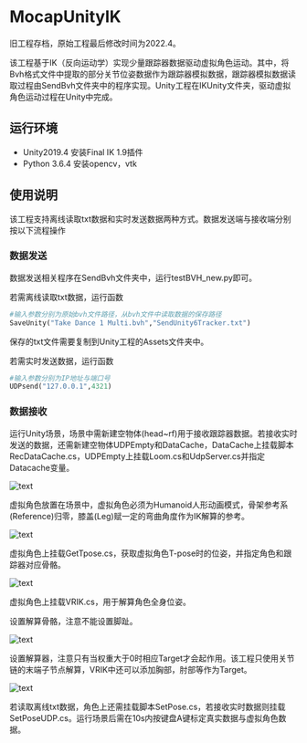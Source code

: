 # MocapUnityIK
旧工程存档，原始工程最后修改时间为2022.4。

该工程基于IK（反向运动学）实现少量跟踪器数据驱动虚拟角色运动。其中，将Bvh格式文件中提取的部分关节位姿数据作为跟踪器模拟数据，跟踪器模拟数据读取过程由SendBvh文件夹中的程序实现。Unity工程在IKUnity文件夹，驱动虚拟角色运动过程在Unity中完成。

## 运行环境
* Unity2019.4
  安装Final IK 1.9插件
* Python 3.6.4
  安装opencv，vtk

## 使用说明
该工程支持离线读取txt数据和实时发送数据两种方式。数据发送端与接收端分别按以下流程操作

### 数据发送
数据发送相关程序在SendBvh文件夹中，运行testBVH_new.py即可。

若需离线读取txt数据，运行函数
```python
#输入参数分别为原始bvh文件路径，从bvh文件中读取数据的保存路径
SaveUnity("Take Dance 1 Multi.bvh","SendUnity6Tracker.txt")
```
保存的txt文件需要复制到Unity工程的Assets文件夹中。

若需实时发送数据，运行函数
```python
#输入参数分别为IP地址与端口号
UDPsend("127.0.0.1",4321)
```
### 数据接收
运行Unity场景，场景中需新建空物体(head~rf)用于接收跟踪器数据。若接收实时发送的数据，还需新建空物体UDPEmpty和DataCache，DataCache上挂载脚本RecDataCache.cs，UDPEmpty上挂载Loom.cs和UdpServer.cs并指定Datacache变量。

![text](Screenshots/img1.png)

虚拟角色放置在场景中，虚拟角色必须为Humanoid人形动画模式，骨架参考系(Reference)归零，膝盖(Leg)赋一定的弯曲角度作为IK解算的参考。

![text](Screenshots/img2.png)

虚拟角色上挂载GetTpose.cs，获取虚拟角色T-pose时的位姿，并指定角色和跟踪器对应骨骼。

![text](Screenshots/img3.png)

虚拟角色上挂载VRIK.cs，用于解算角色全身位姿。

设置解算骨骼，注意不能设置脚趾。

![text](Screenshots/img4.png)

设置解算器，注意只有当权重大于0时相应Target才会起作用。该工程只使用关节链的末端子节点解算，VRIK中还可以添加胸部，肘部等作为Target。

![text](Screenshots/img5.png)

若读取离线txt数据，角色上还需挂载脚本SetPose.cs，若接收实时数据则挂载SetPoseUDP.cs。运行场景后需在10s内按键盘A键标定真实数据与虚拟角色数据。
